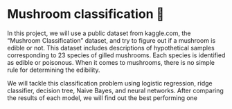 # Mushroom classification 🍄
In this project, we will use a public dataset from kaggle.com, the “Mushroom Classification” dataset, and try to figure out if a mushroom is edible or not. This dataset includes descriptions of hypothetical samples corresponding to 23 species of gilled mushrooms. Each species is identified as edible or poisonous. When it comes to mushrooms, there is no simple rule for determining the edibility.

We will tackle this classification problem using logistic regression, ridge classifier, decision tree, Naive Bayes, and neural networks. After comparing the results of each model, we will find out the best performing one
